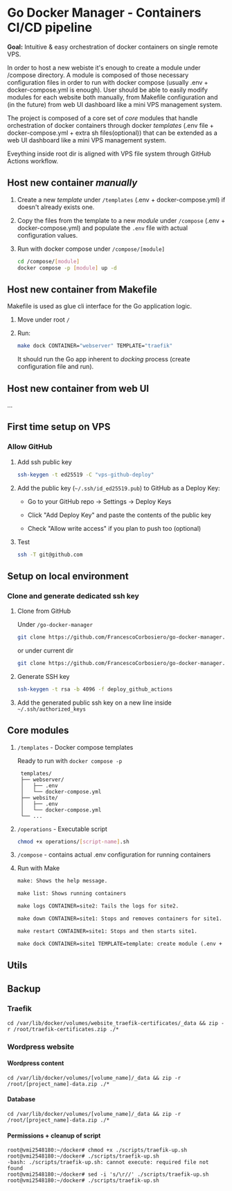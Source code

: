 # Go Docker Manager - Containers CI/CD pipeline

**Goal:**
Intuitive & easy orchestration of docker containers on single remote VPS.

In order to host a new webiste it's enough to create a module under /compose directory.
A module is composed of those necessary configuration files in order to run with docker compose (usually .env + docker-compose.yml is enough).
User should be able to easily modify modules for each website both manually, from Makefile configuration and (in the future) from web UI dashboard like a mini VPS management system.

The project is composed of a core set of *core* modules that handle orchestration of docker containers through docker *templates* (.env file + docker-compose.yml + extra sh files(optional))
that can be extended as a web UI dashboard like a mini VPS management system.

Eveything inside root dir is aligned with VPS file system through GitHub Actions workflow.

## Host new container *manually*

1. Create a new *template* under `/templates` (.env + docker-compose.yml) if doesn't already exists one.
2. Copy the files from the template to a new *module* under `/compose` (.env + docker-compose.yml) and populate the `.env` file with actual configuration values.
3. Run with docker compose under `/compose/[module]`

    ```bash
    cd /compose/[module]
    docker compose -p [module] up -d
    ```

## Host new container from Makefile

Makefile is used as glue cli interface for the Go application logic.

1. Move under root `/`
2. Run:

    ```bash
    make dock CONTAINER="webserver" TEMPLATE="traefik"
    ```

    It should run the Go app inherent to *docking* process (create configuration file and run).

## Host new container from web UI

...

## First time setup on VPS

### Allow GitHub

1. Add ssh public key

    ```bash
    ssh-keygen -t ed25519 -C "vps-github-deploy"
    ```

2. Add the public key (`~/.ssh/id_ed25519.pub`) to GitHub as a Deploy Key:
    - Go to your GitHub repo → Settings → Deploy Keys

    - Click "Add Deploy Key" and paste the contents of the public key

    - Check "Allow write access" if you plan to push too (optional)

3. Test

    ```bash
    ssh -T git@github.com
    ```

## Setup on local environment

### Clone and generate dedicated ssh key

1. Clone from GitHub

   Under `/go-docker-manager`

    ```bash
    git clone https://github.com/FrancescoCorbosiero/go-docker-manager.git
    ```

    or under current dir

    ```bash
    git clone https://github.com/FrancescoCorbosiero/go-docker-manager.git .
    ```

2. Generate SSH key

    ```bash
    ssh-keygen -t rsa -b 4096 -f deploy_github_actions
    ```

3. Add the generated public ssh key on a new line inside `~/.ssh/authorized_keys`

## Core modules

1. `/templates` - Docker compose templates

    Ready to run with `docker compose -p`

   ```docker
    templates/
    ├── webserver/
    │   ├── .env
    │   └── docker-compose.yml
    ├── website/
    │   ├── .env
    │   └── docker-compose.yml
    └── ...
    ```

2. `/operations` - Executable script

    ```bash
    chmod +x operations/[script-name].sh
    ```

3. `/compose` - contains actual .env configuration for running containers

4. Run with Make

    ```txt
    make: Shows the help message.

    make list: Shows running containers

    make logs CONTAINER=site2: Tails the logs for site2.

    make down CONTAINER=site1: Stops and removes containers for site1.

    make restart CONTAINER=site1: Stops and then starts site1.

    make dock CONTAINER=site1 TEMPLATE=template: create module (.env + compose file) under /compose if doesn't exists and run
    ```

## Utils
## Backup

### Traefik
```
cd /var/lib/docker/volumes/website_traefik-certificates/_data && zip -r /root/traefik-certificates.zip ./*
```

### Wordpress website
#### Wordpress content
```
cd /var/lib/docker/volumes/[volume_name]/_data && zip -r /root/[project_name]-data.zip ./*
```

#### Database
```
cd /var/lib/docker/volumes/[volume_name]/_data && zip -r /root/[project_name]-data.zip ./*
```

#### Permissions + cleanup of script
```
root@vmi2548180:~/docker# chmod +x ./scripts/traefik-up.sh
root@vmi2548180:~/docker# ./scripts/traefik-up.sh
-bash: ./scripts/traefik-up.sh: cannot execute: required file not found
root@vmi2548180:~/docker# sed -i 's/\r//' ./scripts/traefik-up.sh
root@vmi2548180:~/docker# ./scripts/traefik-up.sh
```